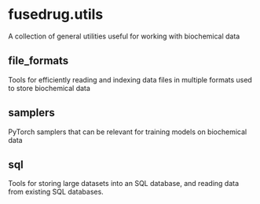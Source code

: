 # fusedrug.utils
A collection of general utilities useful for working with biochemical data

## file_formats
Tools for efficiently reading and indexing data files in multiple formats used to store biochemical data

## samplers
PyTorch samplers that can be relevant for training models on biochemical data 

## sql
Tools for storing large datasets into an SQL database, and reading data from existing SQL databases.